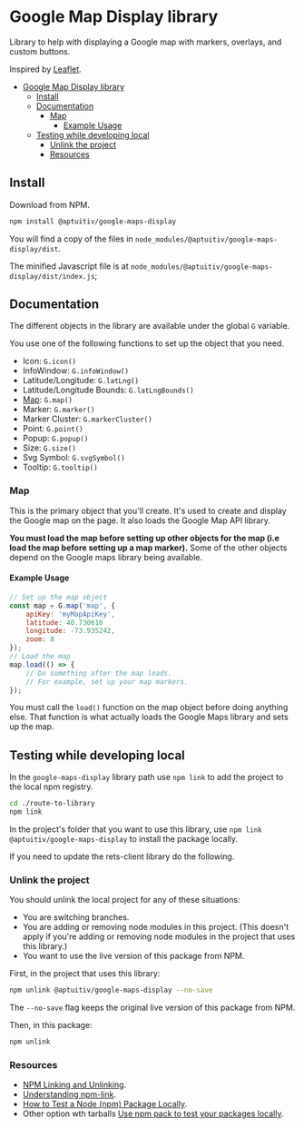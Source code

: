 # Google Map Display library

Library to help with displaying a Google map with markers, overlays, and custom buttons.

Inspired by [Leaflet](https://leafletjs.com/).

- [Google Map Display library](#google-map-display-library)
  - [Install](#install)
  - [Documentation](#documentation)
    - [Map](#map)
      - [Example Usage](#example-usage)
  - [Testing while developing local](#testing-while-developing-local)
    - [Unlink the project](#unlink-the-project)
    - [Resources](#resources)

## Install

Download from NPM.

```bash
npm install @aptuitiv/google-maps-display
```

You will find a copy of the files in `node_modules/@aptuitiv/google-maps-display/dist`.

The minified Javascript file is at `node_modules/@aptuitiv/google-maps-display/dist/index.js`;

## Documentation

The different objects in the library are available under the global `G` variable.

You use one of the following functions to set up the object that you need.

- Icon:  `G.icon()`
- InfoWindow: `G.infoWindow()`
- Latitude/Longitude: `G.latLng()`
- Latitude/Longitude Bounds: `G.latLngBounds()`
- [Map](#map): `G.map()`
- Marker: `G.marker()`
- Marker Cluster: `G.markerCluster()`
- Point: `G.point()`
- Popup: `G.popup()`
- Size: `G.size()`
- Svg Symbol: `G.svgSymbol()`
- Tooltip: `G.tooltip()`

### Map

This is the primary object that you'll create. It's used to create and display the Google map on the page. It also loads the Google Map API library.

**You must load the map before setting up other objects for the map (i.e load the map before setting up a map marker).** Some of the other objects depend on the Google maps library being available.

#### Example Usage

```javascript
// Set up the map object
const map = G.map('map', {
    apiKey: 'myMapApiKey',
    latitude: 40.730610
    longitude: -73.935242,
    zoom: 8
});
// Load the map
map.load(() => {
    // Do something after the map loads.
    // For example, set up your map markers.
});
```

You must call the `load()` function on the map object before doing anything else. That function is what actually loads the Google Maps library and sets up the map.

## Testing while developing local

In the `google-maps-display` library path use `npm link` to add the project to the local npm registry.

```bash
cd ./route-to-library
npm link
```

In the project's folder that you want to use this library, use `npm link @aptuitiv/google-maps-display` to install the package locally.

If you need to update the rets-client library do the following.

### Unlink the project

You should unlink the local project for any of these situations:

- You are switching branches.
- You are adding or removing node modules in this project. (This doesn't apply if you're adding or removing node modules in the project that uses this library.)
- You want to use the live version of this package from NPM.

First, in the project that uses this library:

```bash
npm unlink @aptuitiv/google-maps-display --no-save
```

The `--no-save` flag keeps the original live version of this package from NPM.

Then, in this package:

```bash
npm unlink
```

### Resources

- [NPM Linking and Unlinking](https://dev.to/erinbush/npm-linking-and-unlinking-2h1g).
- [Understanding npm-link](https://medium.com/dailyjs/how-to-use-npm-link-7375b6219557).
- [How to Test a Node (npm) Package Locally](https://javascript.plainenglish.io/how-to-test-a-node-package-locally-8dde33e642df).
- Other option wth tarballs [Use npm pack to test your packages locally](https://dev.to/scooperdev/use-npm-pack-to-test-your-packages-locally-486e).
